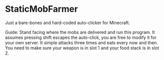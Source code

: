 # StaticMobFarmer
Just a bare-bones and hard-coded auto-clicker for Minecraft.

Guide: Stand facing where the mobs are delivered and run this program. It assumes pressing shift escapes the auto-click, you are free to modify it for your own server. It simple attacks three times and eats every now and then. You need to make sure your weapon is in slot 1 and your food stack is in slot 2. 
